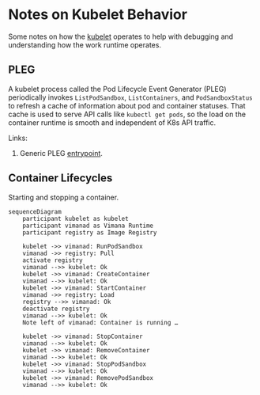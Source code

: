 # Notes on Kubelet Behavior

Some notes on how the [kubelet] operates
to help with debugging and understanding how the work runtime operates.

[kubelet]: https://kubernetes.io/docs/reference/command-line-tools-reference/kubelet/

## PLEG

A kubelet process called the Pod Lifecycle Event Generator (PLEG)
periodically invokes `ListPodSandbox`, `ListContainers`, and `PodSandboxStatus`
to refresh a cache of information about pod and container statuses.
That cache is used to serve API calls like `kubectl get pods`,
so the load on the container runtime is smooth and independent of K8s API traffic.

Links:

1. Generic PLEG [entrypoint](https://github.com/kubernetes/kubernetes/blob/v1.32.3/pkg/kubelet/pleg/generic.go#L157).

## Container Lifecycles

Starting and stopping a container.

```mermaid
sequenceDiagram
    participant kubelet as kubelet
    participant vimanad as Vimana Runtime
    participant registry as Image Registry

    kubelet ->> vimanad: RunPodSandbox
    vimanad ->> registry: Pull
    activate registry
    vimanad -->> kubelet: Ok
    kubelet ->> vimanad: CreateContainer
    vimanad -->> kubelet: Ok
    kubelet ->> vimanad: StartContainer
    vimanad ->> registry: Load
    registry -->> vimanad: Ok
    deactivate registry
    vimanad -->> kubelet: Ok
    Note left of vimanad: Container is running …

    kubelet ->> vimanad: StopContainer
    vimanad -->> kubelet: Ok
    kubelet ->> vimanad: RemoveContainer
    vimanad -->> kubelet: Ok
    kubelet ->> vimanad: StopPodSandbox
    vimanad -->> kubelet: Ok
    kubelet ->> vimanad: RemovePodSandbox
    vimanad -->> kubelet: Ok
```
